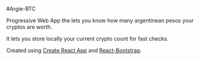 #Argie-BTC

Progressive Web App the lets you know how many argentinean pesos your cryptos are worth.

It lets you store locally your current crypto count for fast checks.

Created using [Create React App](https://github.com/facebookincubator/create-react-app) and [React-Bootstrap](https://react-bootstrap.github.io/).